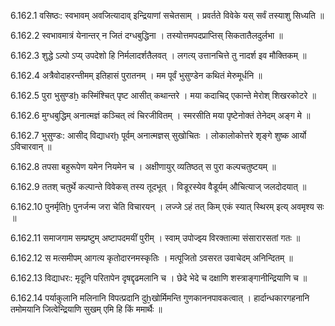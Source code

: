 6.162.1
वसिष्ठः:
स्वभावम् अवजित्यादाव् इन्द्रियाणां सचेतसाम् ।
प्रवर्तते विवेके यस् सर्वं तस्याशु सिध्यति ॥


6.162.2
स्वभावमात्रं येनान्तर् न जितं दग्धबुद्धिना ।
तस्योत्तमपदप्राप्तिस् सिकतातैलदुर्लभा ॥


6.162.3
शुद्धे ऽल्पो ऽप्य् उपदेशो हि निर्मलादर्शतैलवत् ।
लगत्य् उत्तानचित्ते तु नादर्श इव मौक्तिकम् ॥


6.162.4
अत्रैवोदाहरन्तीमम् इतिहासं पुरातनम् ।
मम पूर्वं भुसुण्डेन कथितं मेरुमूर्धनि ॥


6.162.5
पुरा भुसुण्डẖ कस्मिंश्चित् पृष्ट आसीत् कथान्तरे ।
मया कदाचिद् एकान्ते मेरोश् शिखरकोटरे ॥


6.162.6
मुग्धबुद्धिम् अनात्मज्ञं कञ्चित् त्वं चिरजीवितम् ।
स्मरसीति मया पृष्टेनोक्तं तेनेदम् अङ्ग मे ॥


6.162.7
भुसुण्डः:
आसीद् विद्याधरḫ पूर्वम् अनात्मज्ञस् सुखोचितः ।
लोकालोकोत्तरे शृङ्गे शुष्क आर्यो ऽविचारवान् ॥


6.162.8
तपसा बहुरूपेण यमेन नियमेन च ।
अक्षीणायुर् व्यतिष्ठत् स पुरा कल्पचतुष्टयम् ॥


6.162.9
ततश् चतुर्थे कल्पान्ते विवेकस् तस्य तूदभूत् ।
विडूरस्येव वैडूर्यम् औचित्याज् जलदोदयात् ॥


6.162.10
पुनर्मृतिḫ पुनर्जन्म जरा चेति विचारयन् ।
लज्जे ऽहं तत् किम् एकं स्यात् स्थिरम् इत्य् अवमृश्य सः ॥


6.162.11
समाजगाम सम्प्रष्टुम् अष्टापदमयीं पुरीम् ।
स्वाम् उपोज्झ्य विरक्तात्मा संसारारसतां गतः ॥


6.162.12
स मत्समीपम् आगत्य कृतोदारनमस्कृतिः ।
मत्पूजितो ऽवसरत उवाचेदम् अनिन्दितम् ॥


6.162.13
विद्याधरः:
मृदूनि परितापेन दृषद्दृढमलानि च ।
छेदे भेदे च दक्षाणि शस्त्राङ्गानीन्द्रियाणि च ॥


6.162.14
पर्याकुलानि मलिनानि विपत्प्रदानि दुẖखोर्मिमन्ति गुणकाननपावकत्वात् ।
हार्दान्धकारगहनानि तमोमयानि जित्वेन्द्रियाणि सुखम् एमि हि किं ममार्थैः ॥

